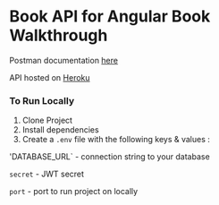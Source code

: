 # Book API for Angular Book Walkthrough

Postman documentation [here](https://documenter.getpostman.com/view/4045844/S1a1aU1e?version=latest)

API hosted on [Heroku]( https://efa-book-api.herokuapp.com)

### To Run Locally

1. Clone Project
2. Install dependencies
3. Create a `.env` file with the following keys & values : 

'DATABASE_URL` - connection string to your database

`secret` - JWT secret
 
`port` - port to run project on locally